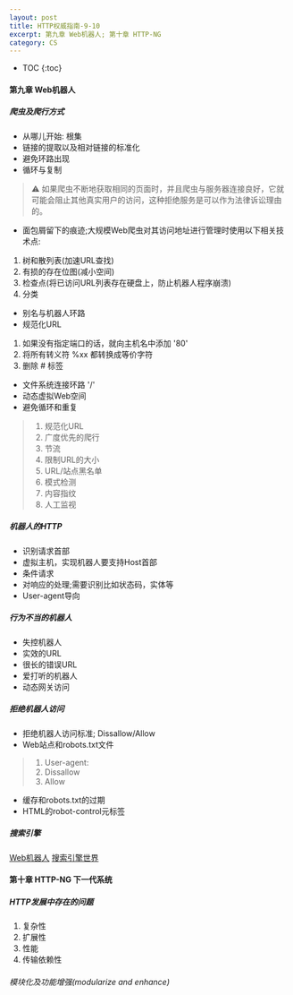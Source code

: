 ```yaml
---
layout: post
title: HTTP权威指南-9-10
excerpt: 第九章 Web机器人; 第十章 HTTP-NG
category: CS
---
```


* TOC
{:toc}


#### 第九章 Web机器人
##### 爬虫及爬行方式
- 从哪儿开始: 根集
- 链接的提取以及相对链接的标准化
- 避免环路出现
- 循环与复制
> ⚠️ 如果爬虫不断地获取相同的页面时，并且爬虫与服务器连接良好，它就可能会阻止其他真实用户的访问，这种拒绝服务是可以作为法律诉讼理由的。

- 面包屑留下的痕迹;大规模Web爬虫对其访问地址进行管理时使用以下相关技术点:
1. 树和散列表(加速URL查找)
2. 有损的存在位图(减小空间)
3. 检查点(将已访问URL列表存在硬盘上，防止机器人程序崩溃)
4. 分类

- 别名与机器人环路
- 规范化URL
1. 如果没有指定端口的话，就向主机名中添加 '80'
2. 将所有转义符 %xx 都转换成等价字符
3. 删除 # 标签

- 文件系统连接环路 '/'
- 动态虚拟Web空间
- 避免循环和重复
> 1. 规范化URL
> 2. 广度优先的爬行
> 3. 节流
> 4. 限制URL的大小
> 5. URL/站点黑名单
> 6. 模式检测
> 7. 内容指纹
> 8. 人工监视

##### 机器人的HTTP
- 识别请求首部
- 虚拟主机，实现机器人要支持Host首部
- 条件请求
- 对响应的处理;需要识别比如状态码，实体等
- User-agent导向

##### 行为不当的机器人
- 失控机器人
- 实效的URL
- 很长的错误URL
- 爱打听的机器人
- 动态网关访问

##### 拒绝机器人访问
- 拒绝机器人访问标准; Dissallow/Allow
- Web站点和robots.txt文件
> 1. User-agent: <robot-name>
> 2. Dissallow
> 3. Allow

- 缓存和robots.txt的过期
- HTML的robot-control元标签

##### 搜索引擎

[Web机器人](http://www.robotstxt.org)
[搜索引擎世界](http://www.searchengineworld.com)


#### 第十章 HTTP-NG 下一代系统
##### HTTP发展中存在的问题
1. 复杂性
2. 扩展性
3. 性能
4. 传输依赖性

###### 模块化及功能增强(modularize and enhance)
